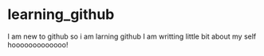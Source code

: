 # learning_github
I am new to github so i am larning github
I am writting little bit about my self hooooooooooooo!
